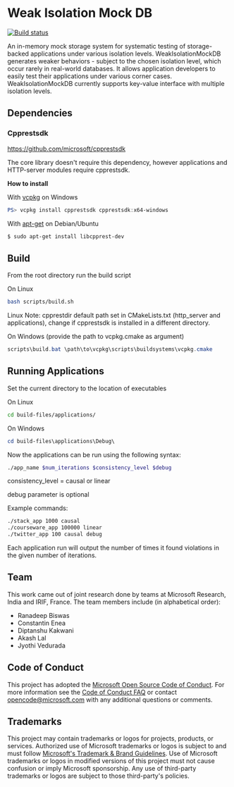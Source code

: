 # Weak Isolation Mock DB

[![Build status](https://dev.azure.com/mscoyote/research/_apis/build/status/13)](https://dev.azure.com/mscoyote/research/_build/latest?definitionId=13)

An in-memory mock storage system for systematic testing of storage-backed applications under various isolation levels. WeakIsolationMockDB generates weaker behaviors - subject to the chosen isolation level, which occur rarely in real-world databases. It allows application developers to easily test their applications under various corner cases. WeakIsolationMockDB currently supports key-value interface with multiple isolation levels.



## Dependencies

### Cpprestsdk

https://github.com/microsoft/cpprestsdk

The core library doesn't require this dependency, however applications and HTTP-server modules require cpprestsdk.

**How to install**

With [vcpkg](https://github.com/Microsoft/vcpkg) on Windows

```powershell
PS> vcpkg install cpprestsdk cpprestsdk:x64-windows
```

With [apt-get](https://launchpad.net/ubuntu/+source/casablanca/2.8.0-2build2) on Debian/Ubuntu

```bash
$ sudo apt-get install libcpprest-dev
```



## Build
From the root directory run the build script

On Linux 

```bash
bash scripts/build.sh
```
Linux Note: cpprestdir default path set in CMakeLists.txt (http_server and applications), change if cpprestsdk is installed in a different directory.

On Windows (provide the path to vcpkg.cmake as argument)

```powershell
scripts\build.bat \path\to\vcpkg\scripts\buildsystems\vcpkg.cmake
```



## Running Applications

Set the current directory to the location of executables

On Linux

```bash
cd build-files/applications/
```

On Windows

```powershell
cd build-files\applications\Debug\
```



Now the applications can be run using the following syntax:

```bash
./app_name $num_iterations $consistency_level $debug
```

consistency_level = causal or linear

debug parameter is optional



Example commands:

```bash
./stack_app 1000 causal
./courseware_app 100000 linear
./twitter_app 100 causal debug
```

Each application run will output the number of times it found violations in the given number of iterations.

## Team

This work came out of joint research done by teams at Microsoft Research, India and IRIF, France. The team members include (in alphabetical order):

* Ranadeep Biswas
* Constantin Enea
* Diptanshu Kakwani
* Akash Lal
* Jyothi Vedurada



## Code of Conduct

This project has adopted the [Microsoft Open Source Code of Conduct](https://opensource.microsoft.com/codeofconduct/). For more information see the [Code of Conduct FAQ](https://opensource.microsoft.com/codeofconduct/faq/) or contact [opencode@microsoft.com](mailto:opencode@microsoft.com) with any additional questions or comments.



## Trademarks

This project may contain trademarks or logos for projects, products, or services. Authorized use of Microsoft  trademarks or logos is subject to and must follow  [Microsoft's Trademark & Brand Guidelines](https://www.microsoft.com/en-us/legal/intellectualproperty/trademarks/usage/general). Use of Microsoft trademarks or logos in modified versions of this  project must not cause confusion or imply Microsoft sponsorship. Any use of third-party trademarks or logos are subject to those  third-party's policies.


